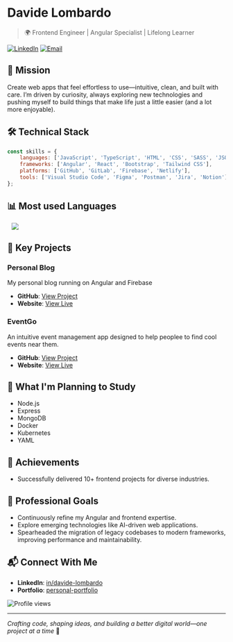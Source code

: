 # Davide Lombardo

> 🌍 Frontend Engineer | Angular Specialist | Lifelong Learner

[![LinkedIn](https://img.shields.io/badge/LinkedIn-Connect-blue)](https://www.linkedin.com/in/lombardo-davide/)
[![Email](https://img.shields.io/badge/Email-Contact-red)](mailto:davide.lombardo.92@gmail.com)

## 🎯 Mission
Create web apps that feel effortless to use—intuitive, clean, and built with care. I’m driven by curiosity, always exploring new technologies and pushing myself to build things that make life just a little easier (and a lot more enjoyable).

## 🛠️ Technical Stack
```javascript
const skills = {
    languages: ['JavaScript', 'TypeScript', 'HTML', 'CSS', 'SASS', 'JSON'],
    frameworks: ['Angular', 'React', 'Bootstrap', 'Tailwind CSS'],
    platforms: ['GitHub', 'GitLab', 'Firebase', 'Netlify'],
    tools: ['Visual Studio Code', 'Figma', 'Postman', 'Jira', 'Notion']
};
```

## 📊  Most used Languages 

<img src="https://github-readme-stats.vercel.app/api/top-langs/?username=davide-lombardo&&theme=dracula&layout=compact" width="auto" style="margin-left: 10px;" />
</br>

## 🚀 Key Projects

### Personal Blog
My personal blog running on Angular and Firebase
- **GitHub**: [View Project](https://github.com/davide-lombardo/davidelombardo-blog)
- **Website**: [View Live](https://davidelombardo-blog.web.app/)

### EventGo
An intuitive event management app designed to help peoplee to find cool events near them.
- **GitHub**: [View Project](https://github.com/davide-lombardo/event-go)
- **Website**: [View Live](https://event-go-frontend.onrender.com/)


## 🎯 What I'm Planning to Study

- Node.js
- Express
- MongoDB
- Docker
- Kubernetes
- YAML


## 📌 Achievements

- Successfully delivered 10+ frontend projects for diverse industries.

## 🌱 Professional Goals
- Continuously refine my Angular and frontend expertise.
- Explore emerging technologies like AI-driven web applications.
- Spearheaded the migration of legacy codebases to modern frameworks, improving performance and maintainability.


## 📬 Connect With Me
- **LinkedIn**: [in/davide-lombardo](https://linkedin.com/in/lombardo-davide)
- **Portfolio**: [personal-portfolio](https://personal-portfolio-8073c.web.app/)


![Profile views](https://komarev.com/ghpvc/?username=davide-lombardo&label=Profile%20views&color=0e75b6&style=flat)

---
*Crafting code, shaping ideas, and building a better digital world—one project at a time* 🚀
